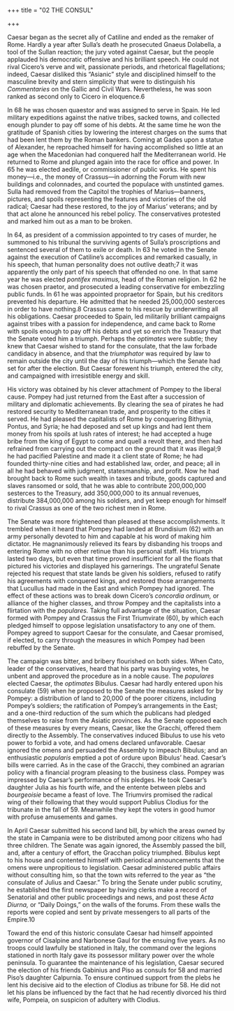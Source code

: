 +++
title = "02 THE CONSUL"

+++

Caesar began as the secret ally of Catiline and ended as the remaker of Rome. Hardly a year after Sulla’s death he prosecuted Gnaeus Dolabella, a tool of the Sullan reaction; the jury voted against Caesar, but the people applauded his democratic offensive and his brilliant speech. He could not rival Cicero’s verve and wit, passionate periods, and rhetorical flagellations; indeed, Caesar disliked this “Asianic” style and disciplined himself to the masculine brevity and stern simplicity that were to distinguish his *Commentaries* on the Gallic and Civil Wars. Nevertheless, he was soon ranked as second only to Cicero in eloquence.6

In 68 he was chosen quaestor and was assigned to serve in Spain. He led military expeditions against the native tribes, sacked towns, and collected enough plunder to pay off some of his debts. At the same time he won the gratitude of Spanish cities by lowering the interest charges on the sums that had been lent them by the Roman bankers. Coming at Gades upon a statue of Alexander, he reproached himself for having accomplished so little at an age when the Macedonian had conquered half the Mediterranean world. He returned to Rome and plunged again into the race for office and power. In 65 he was elected aedile, or commissioner of public works. He spent his money—i.e., the money of Crassus—in adorning the Forum with new buildings and colonnades, and courted the populace with unstinted games. Sulla had removed from the Capitol the trophies of Marius—banners, pictures, and spoils representing the features and victories of the old radical; Caesar had these restored, to the joy of Marius’ veterans; and by that act alone he announced his rebel policy. The conservatives protested and marked him out as a man to be broken.

In 64, as president of a commission appointed to try cases of murder, he summoned to his tribunal the surviving agents of Sulla’s proscriptions and sentenced several of them to exile or death. In 63 he voted in the Senate against the execution of Catiline’s accomplices and remarked casually, in his speech, that human personality does not outlive death;7 it was apparently the only part of his speech that offended no one. In that same year he was elected *pontifex maximus,* head of the Roman religion. In 62 he was chosen praetor, and prosecuted a leading conservative for embezzling public funds. In 61 he was appointed propraetor for Spain, but his creditors prevented his departure. He admitted that he needed 25,000,000 sesterces in order to have nothing.8 Crassus came to his rescue by underwriting all his obligations. Caesar proceeded to Spain, led militarily brilliant campaigns against tribes with a passion for independence, and came back to Rome with spoils enough to pay off his debts and yet so enrich the Treasury that the Senate voted him a triumph. Perhaps the *optimates* were subtle; they knew that Caesar wished to stand for the consulate, that the law forbade candidacy in absence, and that the *triumphator* was required by law to remain outside the city until the day of his triumph—which the Senate had set for after the election. But Caesar forewent his triumph, entered the city, and campaigned with irresistible energy and skill.

His victory was obtained by his clever attachment of Pompey to the liberal cause. Pompey had just returned from the East after a succession of military and diplomatic achievements. By clearing the sea of pirates he had restored security to Mediterranean trade, and prosperity to the cities it served. He had pleased the capitalists of Rome by conquering Bithynia, Pontus, and Syria; he had deposed and set up kings and had lent them money from his spoils at lush rates of interest; he had accepted a huge bribe from the king of Egypt to come and quell a revolt there, and then had refrained from carrying out the compact on the ground that it was illegal;9 he had pacified Palestine and made it a client state of Rome; he had founded thirty-nine cities and had established law, order, and peace; all in all he had behaved with judgment, statesmanship, and profit. Now he had brought back to Rome such wealth in taxes and tribute, goods captured and slaves ransomed or sold, that he was able to contribute 200,000,000 sesterces to the Treasury, add 350,000,000 to its annual revenues, distribute 384,000,000 among his soldiers, and yet keep enough for himself to rival Crassus as one of the two richest men in Rome.

The Senate was more frightened than pleased at these accomplishments. It trembled when it heard that Pompey had landed at Brundisium \(62\) with an army personally devoted to him and capable at his word of making him dictator. He magnanimously relieved its fears by disbanding his troops and entering Rome with no other retinue than his personal staff. His triumph lasted two days, but even that time proved insufficient for all the floats that pictured his victories and displayed his garnerings. The ungrateful Senate rejected his request that state lands be given his soldiers, refused to ratify his agreements with conquered kings, and restored those arrangements that Lucullus had made in the East and which Pompey had ignored. The effect of these actions was to break down Cicero’s *concordia ordinum,* or alliance of the higher classes, and throw Pompey and the capitalists into a flirtation with the *populares.* Taking full advantage of the situation, Caesar formed with Pompey and Crassus the First Triumvirate \(60\), by which each pledged himself to oppose legislation unsatisfactory to any one of them. Pompey agreed to support Caesar for the consulate, and Caesar promised, if elected, to carry through the measures in which Pompey had been rebuffed by the Senate.

The campaign was bitter, and bribery flourished on both sides. When Cato, leader of the conservatives, heard that his party was buying votes, he unbent and approved the procedure as in a noble cause. The *populares* elected Caesar, the *optimates* Bibulus. Caesar had hardly entered upon his consulate \(59\) when he proposed to the Senate the measures asked for by Pompey: a distribution of land to 20,000 of the poorer citizens, including Pompey’s soldiers; the ratification of Pompey’s arrangements in the East; and a one-third reduction of the sum which the publicans had pledged themselves to raise from the Asiatic provinces. As the Senate opposed each of these measures by every means, Caesar, like the Gracchi, offered them directly to the Assembly. The conservatives induced Bibulus to use his veto power to forbid a vote, and had omens declared unfavorable. Caesar ignored the omens and persuaded the Assembly to impeach Bibulus; and an enthusiastic *popularis* emptied a pot of ordure upon Bibulus’ head. Caesar’s bills were carried. As in the case of the Gracchi, they combined an agrarian policy with a financial program pleasing to the business class. Pompey was impressed by Caesar’s performance of his pledges. He took Caesar’s daughter Julia as his fourth wife, and the entente between plebs and *bourgeoisie* became a feast of love. The Triumvirs promised the radical wing of their following that they would support Publius Clodius for the tribunate in the fall of 59. Meanwhile they kept the voters in good humor with profuse amusements and games.

In April Caesar submitted his second land bill, by which the areas owned by the state in Campania were to be distributed among poor citizens who had three children. The Senate was again ignored, the Assembly passed the bill, and, after a century of effort, the Gracchan policy triumphed. Bibulus kept to his house and contented himself with periodical announcements that the omens were unpropitious to legislation. Caesar administered public affairs without consulting him, so that the town wits referred to the year as “the consulate of Julius and Caesar.” To bring the Senate under public scrutiny, he established the first newspaper by having clerks make a record of Senatorial and other public proceedings and news, and post these *Acta Diurna,* or “Daily Doings,” on the walls of the forums. From these walls the reports were copied and sent by private messengers to all parts of the Empire.10

Toward the end of this historic consulate Caesar had himself appointed governor of Cisalpine and Narbonese Gaul for the ensuing five years. As no troops could lawfully be stationed in Italy, the command over the legions stationed in north Italy gave its possessor military power over the whole peninsula. To guarantee the maintenance of his legislation, Caesar secured the election of his friends Gabinius and Piso as consuls for 58 and married Piso’s daughter Calpurnia. To ensure continued support from the plebs he lent his decisive aid to the election of Clodius as tribune for 58. He did not let his plans be influenced by the fact that he had recently divorced his third wife, Pompeia, on suspicion of adultery with Clodius.


